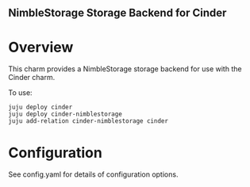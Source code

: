 NimbleStorage Storage Backend for Cinder
-------------------------------

Overview
========

This charm provides a NimbleStorage storage backend for use with the Cinder
charm.

To use:

    juju deploy cinder
    juju deploy cinder-nimblestorage
    juju add-relation cinder-nimblestorage cinder

Configuration
=============

See config.yaml for details of configuration options.
